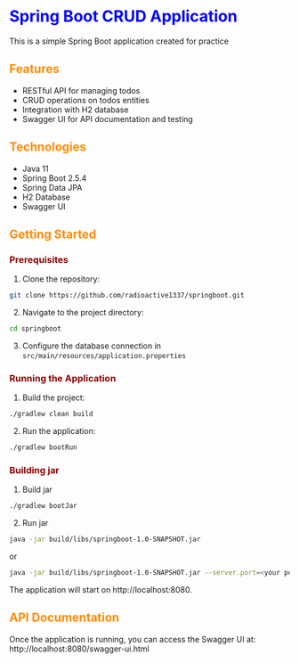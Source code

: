 <style>
h1 {color: #0000FF;}
h2 {color: #FF8C00;}
h3 {color: #8B0000;}
</style>

# Spring Boot CRUD Application

This is a simple Spring Boot application created for practice

## Features

- RESTful API for managing todos
- CRUD operations on todos entities
- Integration with H2 database
- Swagger UI for API documentation and testing

## Technologies

- Java 11
- Spring Boot 2.5.4
- Spring Data JPA
- H2 Database
- Swagger UI

## Getting Started

### Prerequisites

1. Clone the repository:
~~~bash
git clone https://github.com/radioactive1337/springboot.git
~~~
2. Navigate to the project directory:
~~~bash
cd springboot
~~~
3. Configure the database connection in `src/main/resources/application.properties`

### Running the Application

1. Build the project:
~~~bash
./gradlew clean build
~~~
2. Run the application:
~~~bash
./gradlew bootRun
~~~

### Building jar

1. Build jar
~~~bash
./gradlew bootJar
~~~
2. Run jar
~~~bash
java -jar build/libs/springboot-1.0-SNAPSHOT.jar
~~~
or
~~~bash
java -jar build/libs/springboot-1.0-SNAPSHOT.jar --server.port=<your port>
~~~

The application will start on http://localhost:8080.

## API Documentation

Once the application is running, you can access the Swagger UI at: http://localhost:8080/swagger-ui.html

